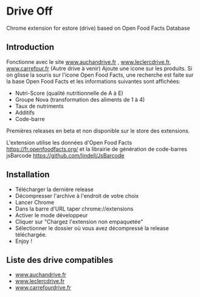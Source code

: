 # Drive Off
Chrome extension for estore (drive) based on Open Food Facts Database

## Introduction
Fonctionne avec le site www.auchandrive.fr , www.leclercdrive.fr, www.carrefour.fr (Autre drive à venir)  Ajoute une icone sur les produits. Si on glisse la souris sur l'icone Open Food Facts, une recherche est faite sur la base Open Food Facts et les informations suivantes sont affichées:
* Nutri-Score (qualité nutritionnelle de A à E)
* Groupe Nova (transformation des aliments de 1 à 4)
* Taux de nutriments
* Additifs
* Code-barre

Premières releases en beta et non disponible sur le store des extensions.

L'extension utilise les données d'Open Food Facts https://fr.openfoodfacts.org/ et la librairie de génération de code-barres jsBarcode https://github.com/lindell/JsBarcode

## Installation
* Télécharger la dernière release
* Décompresser l'archive à l'endroit de votre choix
* Lancer Chrome
* Dans la barre d'URL taper chrome://extensions
* Activer le mode développeur
* Cliquer sur "Chargez l'extension non empaquetée"
* Sélectionner le dossier où vous avez décompressé la release téléchargée.
* Enjoy !

## Liste des drive compatibles
* www.auchandrive.fr
* www.leclercdrive.fr
* www.carrefourdrive.fr
